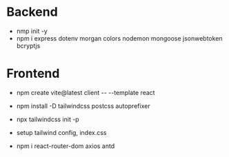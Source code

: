 # Backend

- nmp init -y
- npm i express dotenv morgan colors nodemon mongoose jsonwebtoken bcryptjs

# Frontend

- npm create vite@latest client -- --template react
- npm install -D tailwindcss postcss autoprefixer
- npx tailwindcss init -p
- setup tailwind config, index.css

- npm i react-router-dom axios antd
